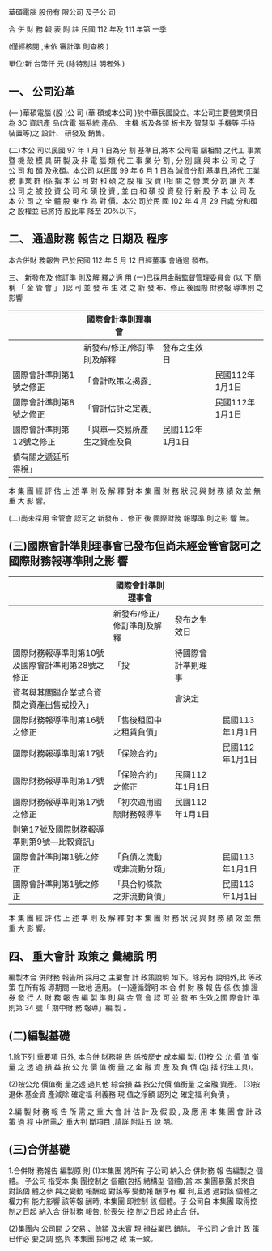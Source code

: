 
華碩電腦 股份有 限公司 及子公 司

合 併 財 務 報 表 附 註 民國 112 年及 111 年第 一季

(僅經核閱 ,未依 審計準 則查核 )

單位:新 台幣仟 元 (除特別註 明者外 )

## 一、 公司沿革

(一 )華碩電腦 (股 )公 司 (華 碩或本公司 )於中華民國設立。本公司主要營業項目 為 3C 資訊產 品(含電 腦系統 產品、 主機 板及各類 板卡及 智慧型 手機等 手持 裝置等)之 設計、 研發及 銷售。

(二)本公 司以民國 97 年 1 月 1 日為分 割 基準日,將本 公司電 腦相關 之代工 事業 暨 機 殼 模 具 研 製 及 非 電 腦 類 代 工 事 業 分 割 , 分 別 讓 與 本 公 司 之 子 公 司 和 碩 及永碩。本公司 以民國 99 年 6 月 1 日為 減資分割 基準日,將代 工業務 事業 群 (係 指 本 公 司 對 和 碩 之 股 權 投 資 )相 關 之 營 業 分 割 讓 與 本 公 司 之 被 投 資 公 司 和 碩 投 資 , 並 由 和 碩 投 資 發 行 新 股 予 本 公 司 及 本 公 司 之 全 體 股 東 作 為 對 價。本公 司於民 國 102 年 4 月 29 日處 分和碩之 股權並 已將持 股比率 降至 20%以下。

## 二、 通過財務 報告之 日期及 程序

本合併財 務報告 已於民國 112 年 5 月 12 日經董事 會通過 發布。

三、 新發布及 修訂準 則及解 釋之適 用
(一)已採用金融監督管理委員會 (以 下 簡 稱 「 金 管 會 」 )認 可 並 發 布 生 效 之 新 發 布、修正 後國際 財務報 導準則 之影響

|                          | 國際會計準則理事會           |                 |                 |
|--------------------------|------------------------------|-----------------|-----------------|
|                          | 新發布/修正/修訂準則及解釋   | 發布之生效日    |                 |
| 國際會計準則第1號之修正  | 「會計政策之揭露」           |                 | 民國112年1月1日 |
| 國際會計準則第8號之修正  | 「會計估計之定義」           |                 | 民國112年1月1日 |
| 國際會計準則第12號之修正 | 「與單一交易所產生之資產及負 | 民國112年1月1日 |                 |
| 債有關之遞延所得稅」     |                              |                 |                 |

本 集 團 經 評 估 上 述 準 則 及 解 釋 對 本 集 團 財 務 狀 況 與 財 務 績 效 並 無 重 大 影 響。

(二)尚未採用 金管會 認可之 新發布 、修正 後 國際財務 報導準 則之影 響 無。

## (三)國際會計準則理事會已發布但尚未經金管會認可之國際財務報導準則之影 響

|                                                  | 國際會計準則理事會         |                    |                 |
|--------------------------------------------------|----------------------------|--------------------|-----------------|
|                                                  | 新發布/修正/修訂準則及解釋 | 發布之生效日       |                 |
| 國際財務報導準則第10號及國際會計準則第28號之修正 | 「投                       | 待國際會計準則理事 |                 |
| 資者與其關聯企業或合資間之資產出售或投入」       |                            | 會決定             |                 |
| 國際財務報導準則第16號之修正                     | 「售後租回中之租賃負債」   |                    | 民國113年1月1日 |
| 國際財務報導準則第17號                           | 「保險合約」               |                    | 民國112年1月1日 |
| 國際財務報導準則第17號                           | 「保險合約」之修正         | 民國112年1月1日    |                 |
| 國際財務報導準則第17號之修正                     | 「初次適用國際財務報導準   | 民國112年1月1日    |                 |
| 則第17號及國際財務報導準則第9號—比較資訊」       |                            |                    |                 |
| 國際會計準則第1號之修正                          | 「負債之流動或非流動分類」 |                    | 民國113年1月1日 |
| 國際會計準則第1號之修正                          | 「具合約條款之非流動負債」 |                    | 民國113年1月1日 |

本 集 團 經 評 估 上 述 準 則 及 解 釋 對 本 集 團 財 務 狀 況 與 財 務 績 效 並 無 重 大 影 響。

## 四、 重大會計 政策之 彙總說 明

編製本合 併財務 報告所 採用之 主要會 計 政策說明 如下。除另有 說明外,此 等政策 在所有報 導期間 一致地 適用。 (一)遵循聲明 本 合 併 財 務 報 告 係 依 據 證 券 發 行 人 財 務 報 告 編 製 準 則 與 金 管 會 認 可 並 發 布 生效之國 際會計 準則第 34 號「 期中財 務 報導」編 製 。

## (二)編製基礎

1.除下列 重要項 目外, 本合併 財務報 告 係按歷史 成本編 製:
(1)按 公 允 價 值 衡 量 之 透 過 損 益 按 公 允 價 值 衡 量 之 金 融 資 產 及 負 債 (包 括 衍生工具)。

(2)按公允 價值衡 量之透 過其他 綜合損 益 按公允價 值衡量 之金融 資產。 (3)按退休 基金資 產減除 確定福 利義務 現 值之淨額 認列之 確定福 利負債 。

2.編 製 財 務 報 告 所 需 之 重 大 會 計 估 計 及 假 設 , 及 應 用 本 集 團 會 計 政 策 過 程 中所需之 重大判 斷項目 ,請詳 附註五 說 明。

## (三)合併基礎

1.合併財 務報告 編製原 則
(1)本集團 將所有 子公司 納入合 併財務 報 告編製之 個體。 子公司 指受本 集 團控制之 個體(包括 結構型 個體),當 本 集團暴露 於來自 對該個 體之參 與之變動 報酬或 對該等 變動報 酬享有 權 利,且透 過對該 個體之 權力有 能力影響 該等報 酬時, 本集團 即控制 該 個體。子 公司自 本集團 取得控 制之日起 納入合 併財務 報告, 於喪失 控 制之日起 終止合 併。

(2)集團內 公司間 之交易 、餘額 及未實 現 損益業已 銷除。 子公司 之會計 政 策已作必 要之調 整,與 本集團 採用之 政 策一致。